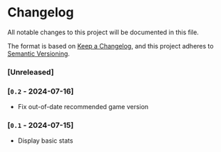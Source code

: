 # Changelog

All notable changes to this project will be documented in this file.

The format is based on [Keep a Changelog](https://keepachangelog.com/en/1.1.0/),
and this project adheres to [Semantic Versioning](https://semver.org/spec/v2.0.0.html).

### [Unreleased]

### [`0.2` - 2024-07-16]

- Fix out-of-date recommended game version

### [`0.1` - 2024-07-15]

- Display basic stats
